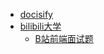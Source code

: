   * [docisify](https://docsify.js.org/#/)
  * [bilibili大学](/docs/navs/bilibili/)
    * [B站前端面试题](https://www.bilibili.com/video/BV1ZY4y1L7am)
